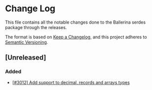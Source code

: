 # Change Log
This file contains all the notable changes done to the Ballerina serdes package through the releases.

The format is based on [Keep a Changelog](https://keepachangelog.com/en/1.0.0/), and this project adheres to
[Semantic Versioning](https://semver.org/spec/v2.0.0.html).

## [Unreleased]

### Added

- [[#3012] Add support to decimal, records and arrays types](https://github.com/ballerina-platform/ballerina-standard-library/issues/3012#issue-1274825828)
